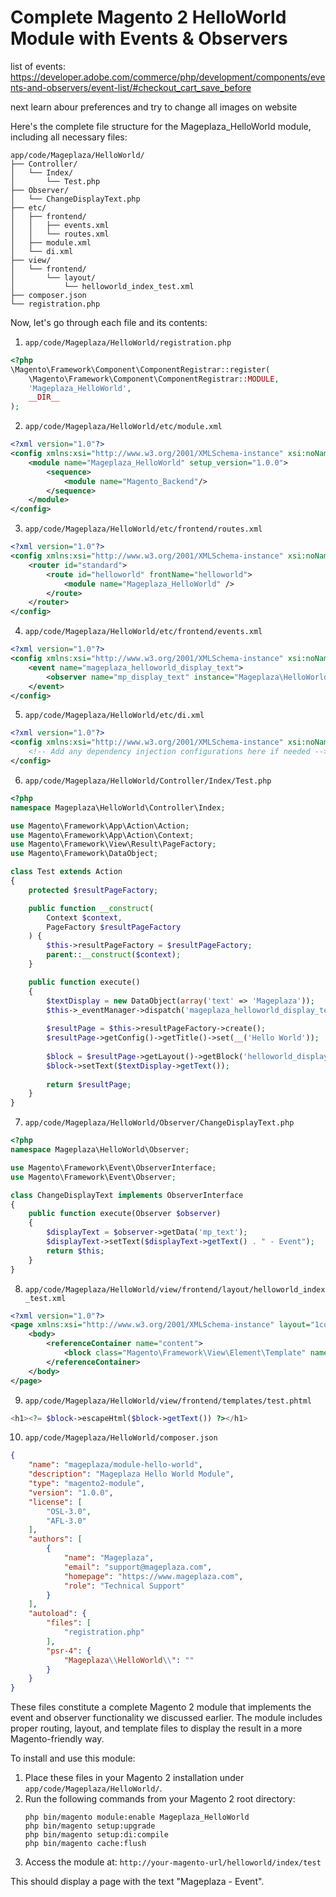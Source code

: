 # Complete Magento 2 HelloWorld Module with Events & Observers

list of events: 
https://developer.adobe.com/commerce/php/development/components/events-and-observers/event-list/#checkout_cart_save_before

next learn abour preferences and try to change all images on website

Here's the complete file structure for the Mageplaza_HelloWorld module, including all necessary files:

```
app/code/Mageplaza/HelloWorld/
├── Controller/
│   └── Index/
│       └── Test.php
├── Observer/
│   └── ChangeDisplayText.php
├── etc/
│   ├── frontend/
│   │   ├── events.xml
│   │   └── routes.xml
│   ├── module.xml
│   └── di.xml
├── view/
│   └── frontend/
│       └── layout/
│           └── helloworld_index_test.xml
├── composer.json
└── registration.php
```

Now, let's go through each file and its contents:

1. `app/code/Mageplaza/HelloWorld/registration.php`

```php
<?php
\Magento\Framework\Component\ComponentRegistrar::register(
    \Magento\Framework\Component\ComponentRegistrar::MODULE,
    'Mageplaza_HelloWorld',
    __DIR__
);
```

2. `app/code/Mageplaza/HelloWorld/etc/module.xml`

```xml
<?xml version="1.0"?>
<config xmlns:xsi="http://www.w3.org/2001/XMLSchema-instance" xsi:noNamespaceSchemaLocation="urn:magento:framework:Module/etc/module.xsd">
    <module name="Mageplaza_HelloWorld" setup_version="1.0.0">
        <sequence>
            <module name="Magento_Backend"/>
        </sequence>
    </module>
</config>
```

3. `app/code/Mageplaza/HelloWorld/etc/frontend/routes.xml`

```xml
<?xml version="1.0"?>
<config xmlns:xsi="http://www.w3.org/2001/XMLSchema-instance" xsi:noNamespaceSchemaLocation="urn:magento:framework:App/etc/routes.xsd">
    <router id="standard">
        <route id="helloworld" frontName="helloworld">
            <module name="Mageplaza_HelloWorld" />
        </route>
    </router>
</config>
```

4. `app/code/Mageplaza/HelloWorld/etc/frontend/events.xml`

```xml
<?xml version="1.0"?>
<config xmlns:xsi="http://www.w3.org/2001/XMLSchema-instance" xsi:noNamespaceSchemaLocation="urn:magento:framework:Event/etc/events.xsd">
    <event name="mageplaza_helloworld_display_text">
        <observer name="mp_display_text" instance="Mageplaza\HelloWorld\Observer\ChangeDisplayText" />
    </event>
</config>
```

5. `app/code/Mageplaza/HelloWorld/etc/di.xml`

```xml
<?xml version="1.0"?>
<config xmlns:xsi="http://www.w3.org/2001/XMLSchema-instance" xsi:noNamespaceSchemaLocation="urn:magento:framework:ObjectManager/etc/config.xsd">
    <!-- Add any dependency injection configurations here if needed -->
</config>
```

6. `app/code/Mageplaza/HelloWorld/Controller/Index/Test.php`

```php
<?php
namespace Mageplaza\HelloWorld\Controller\Index;

use Magento\Framework\App\Action\Action;
use Magento\Framework\App\Action\Context;
use Magento\Framework\View\Result\PageFactory;
use Magento\Framework\DataObject;

class Test extends Action
{
    protected $resultPageFactory;

    public function __construct(
        Context $context,
        PageFactory $resultPageFactory
    ) {
        $this->resultPageFactory = $resultPageFactory;
        parent::__construct($context);
    }

    public function execute()
    {
        $textDisplay = new DataObject(array('text' => 'Mageplaza'));
        $this->_eventManager->dispatch('mageplaza_helloworld_display_text', ['mp_text' => $textDisplay]);
        
        $resultPage = $this->resultPageFactory->create();
        $resultPage->getConfig()->getTitle()->set(__('Hello World'));
        
        $block = $resultPage->getLayout()->getBlock('helloworld_display_text');
        $block->setText($textDisplay->getText());
        
        return $resultPage;
    }
}
```

7. `app/code/Mageplaza/HelloWorld/Observer/ChangeDisplayText.php`

```php
<?php
namespace Mageplaza\HelloWorld\Observer;

use Magento\Framework\Event\ObserverInterface;
use Magento\Framework\Event\Observer;

class ChangeDisplayText implements ObserverInterface
{
    public function execute(Observer $observer)
    {
        $displayText = $observer->getData('mp_text');
        $displayText->setText($displayText->getText() . " - Event");
        return $this;
    }
}
```

8. `app/code/Mageplaza/HelloWorld/view/frontend/layout/helloworld_index_test.xml`

```xml
<?xml version="1.0"?>
<page xmlns:xsi="http://www.w3.org/2001/XMLSchema-instance" layout="1column" xsi:noNamespaceSchemaLocation="urn:magento:framework:View/Layout/etc/page_configuration.xsd">
    <body>
        <referenceContainer name="content">
            <block class="Magento\Framework\View\Element\Template" name="helloworld_display_text" template="Mageplaza_HelloWorld::test.phtml"/>
        </referenceContainer>
    </body>
</page>
```

9. `app/code/Mageplaza/HelloWorld/view/frontend/templates/test.phtml`

```php
<h1><?= $block->escapeHtml($block->getText()) ?></h1>
```

10. `app/code/Mageplaza/HelloWorld/composer.json`

```json
{
    "name": "mageplaza/module-hello-world",
    "description": "Mageplaza Hello World Module",
    "type": "magento2-module",
    "version": "1.0.0",
    "license": [
        "OSL-3.0",
        "AFL-3.0"
    ],
    "authors": [
        {
            "name": "Mageplaza",
            "email": "support@mageplaza.com",
            "homepage": "https://www.mageplaza.com",
            "role": "Technical Support"
        }
    ],
    "autoload": {
        "files": [
            "registration.php"
        ],
        "psr-4": {
            "Mageplaza\\HelloWorld\\": ""
        }
    }
}
```

These files constitute a complete Magento 2 module that implements the event and observer functionality we discussed earlier. The module includes proper routing, layout, and template files to display the result in a more Magento-friendly way.

To install and use this module:

1. Place these files in your Magento 2 installation under `app/code/Mageplaza/HelloWorld/`.
2. Run the following commands from your Magento 2 root directory:
   ```
   php bin/magento module:enable Mageplaza_HelloWorld
   php bin/magento setup:upgrade
   php bin/magento setup:di:compile
   php bin/magento cache:flush
   ```
3. Access the module at: `http://your-magento-url/helloworld/index/test`

This should display a page with the text "Mageplaza - Event".
